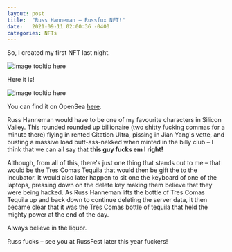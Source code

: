 ```yaml
---
layout: post
title:  "Russ Hanneman – Russfux NFT!"
date:   2021-09-11 02:00:36 -0400
categories: NFTs
---
```


So, I created my first NFT last night.

![image tooltip here](https://images.squarespace-cdn.com/content/v1/5dc055cdec12da56d4db1853/1573055013424-87W6Y52MAWVHER09E66G/image-asset.png?format=2500w)

Here it is!

![image tooltip here](https://media.discordapp.net/attachments/761984858771030038/886127894089306122/RussFux.png)

You can find it on OpenSea [here](https://opensea.io/JaredFux).

Russ Hanneman would have to be one of my favourite characters in Silicon Valley. This rounded rounded up billionaire (two shitty fucking commas for a minute there) flying in rented Citation Ultra, pissing in Jian Yang's vette, and busting a massive load butt-ass-nekked when minted in the billy club – I think that we can all say that **this guy fucks em I right!**

Although, from all of this, there's just one thing that stands out to me – that would be the Tres Comas Tequila that would then be gift the to the incubator. It would also later happen to sit one the keyboard of one of the laptops, pressing down on the delete key making them believe  that they were being hacked. As Russ Hanneman lifts the bottle of Tres Comas Tequila up and back down to continue deleting the server data, it then became clear that it was the Tres Comas bottle of tequila that held the mighty power at the end of the day.

Always believe in the liquor.

Russ fucks – see you at RussFest later this year fuckers!
